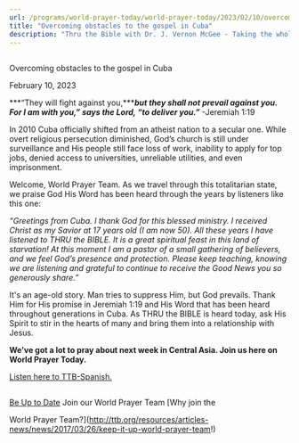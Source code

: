 ```yaml
---
url: /programs/world-prayer-today/world-prayer-today/2023/02/10/overcoming-obstacles-to-the-gospel-in-cuba
title: "Overcoming obstacles to the gospel in Cuba"
description: "Thru the Bible with Dr. J. Vernon McGee - Taking the whole Word to the whole world"
---
```







## 
 Overcoming obstacles to the gospel in Cuba


February 10, 2023




***“They will fight against you,******but they shall not prevail against you. For I am with you,” says the Lord, “to deliver you.”*** -Jeremiah 1:19

In 2010 Cuba officially shifted from an atheist nation to a secular one. While overt religious persecution diminished, God’s church is still under surveillance and His people still face loss of work, inability to apply for top jobs, denied access to universities, unreliable utilities, and even imprisonment. 

Welcome, World Prayer Team. As we travel through this totalitarian state, we praise God His Word has been heard through the years by listeners like this one:

*“Greetings from Cuba. I thank God for this blessed ministry. I received Christ as my Savior at 17 years old (I am now 50). All these years I have listened to THRU the BIBLE. It is a great spiritual feast in this land of starvation! At this moment I am a pastor of a small gathering of believers, and we feel God’s presence and protection. Please keep teaching, knowing we are listening and grateful to continue to receive the Good News you so generously share.”*

It's an age-old story. Man tries to suppress Him, but God prevails. Thank Him for His promise in Jeremiah 1:19 and His Word that has been heard throughout generations in Cuba. As THRU the BIBLE is heard today, ask His Spirit to stir in the hearts of many and bring them into a relationship with Jesus.

**We’ve got a lot to pray about next week in Central Asia. Join us here on World Prayer Today.**

[Listen here to TTB-Spanish.](https://ttb.twr.org/home/day,0415/language,SPA-LAT)







## 




[Be Up to Date](http://feeds.feedburner.com/WorldPrayerToday "World Prayer Today RSS Feed")
Join our World Prayer Team
[Why join the  

World Prayer Team?](http://ttb.org/resources/articles-news/news/2017/03/26/keep-it-up-world-prayer-team!)





